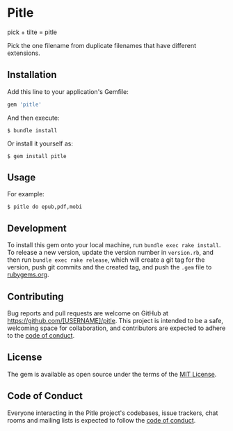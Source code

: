 # Pitle

pick + tilte = pitle

Pick the one filename from duplicate filenames that have different extensions.

## Installation

Add this line to your application's Gemfile:

```ruby
gem 'pitle'
```

And then execute:

    $ bundle install

Or install it yourself as:

    $ gem install pitle

## Usage

For example:

    $ pitle do epub,pdf,mobi

## Development

To install this gem onto your local machine, run `bundle exec rake install`. To release a new version, update the version number in `version.rb`, and then run `bundle exec rake release`, which will create a git tag for the version, push git commits and the created tag, and push the `.gem` file to [rubygems.org](https://rubygems.org).

## Contributing

Bug reports and pull requests are welcome on GitHub at https://github.com/[USERNAME]/pitle. This project is intended to be a safe, welcoming space for collaboration, and contributors are expected to adhere to the [code of conduct](https://github.com/[USERNAME]/pitle/blob/master/CODE_OF_CONDUCT.md).

## License

The gem is available as open source under the terms of the [MIT License](https://opensource.org/licenses/MIT).

## Code of Conduct

Everyone interacting in the Pitle project's codebases, issue trackers, chat rooms and mailing lists is expected to follow the [code of conduct](https://github.com/[USERNAME]/pitle/blob/master/CODE_OF_CONDUCT.md).
